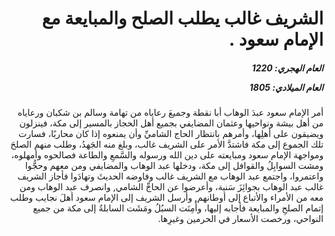 <h1 dir="rtl">الشريف غالب يطلب الصلح والمبايعة مع الإمام سعود .</h1>

<h5 dir="rtl">العام الهجري:  1220

العام الميلادي: 1805

</h5>

<p dir="rtl">أمر الإمام سعود عبدَ الوهاب أبا نقطة وجميعَ رعاياه من تهامة وسالم بن شكبان ورعاياه من أهل بيشة ونواحيها وعثمان المضايفي بجميع أهل الحجاز بالمسير إلى مكة، فينزلون ويضيقون على أهلِها، وأمرهم بانتظار الحاج الشاميِّ وأن يمنعوه إذا كان محاربًا، فسارت تلك الجموع إلى مكة فاشتدَّ الأمر على الشريف غالب، وبلغ منه الجَهدُ، وطلب منهم الصلحَ ومواجهة الإمام سعود ومبايعته على دين الله ورسوله والسَّمعِ والطاعة فصالحوه وأمهلوه، ومشت السوابِلُ والقوافل إلى مكة، ودخلها عبد الوهاب والمضايفي ومن معهم وحجُّوا واعتمروا، واجتمع عبد الوهاب مع الشريف غالب وفاوضه الحديثَ وتهادَوا فأجاز الشريف غالب عبد الوهاب بجوائِزَ سَنية، وأعرضوا عن الحاجِّ الشامي, وانصرف عبد الوهاب ومن معه من الأمراء والأتباع إلى أوطانهم, وأرسل الشريف إلى الإمام سعود أهلَ نجايب وطلب إتمام الصلحِ والمبايعة فأجابه إليها، وأَمِنَت السبُلُ ومَشَت السابلةُ إلى مكة من جميع النواحي، ورخصت الأسعار في الحرمين وغيرِها.</p></br>
